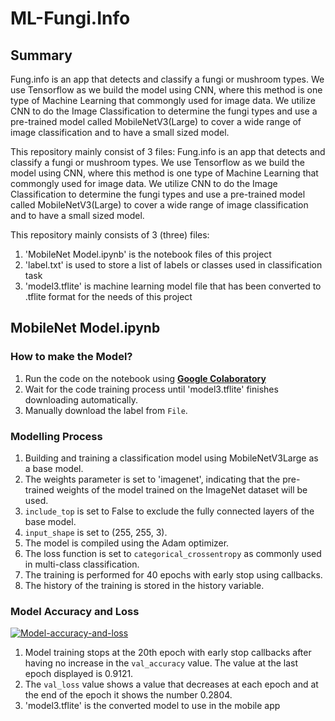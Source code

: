 # ML-Fungi.Info

## Summary

Fung.info is an app that detects and classify a fungi or mushroom types. We use Tensorflow as we build the model using CNN, where this method is one type of Machine Learning that commongly used for image data. We utilize CNN to do the Image Classification to determine the fungi types and use a pre-trained model called MobileNetV3(Large) to cover a wide range of image classification and to have a small sized model.

This repository mainly consist of 3 files:
Fung.info is an app that detects and classify a fungi or mushroom types. We use Tensorflow as we build the model using CNN, where this method is one type of Machine Learning that commongly used for image data. We utilize CNN to do the Image Classification to determine the fungi types and use a pre-trained model called MobileNetV3(Large) to cover a wide range of image classification and to have a small sized model. 

This repository mainly consists of 3 (three) files:
1. 'MobileNet Model.ipynb' is the notebook files of this project
2. 'label.txt' is used to store a list of labels or classes used in classification task
3. 'model3.tflite' is machine learning model file that has been converted to .tflite format for the needs of this project

## MobileNet Model.ipynb

### How to make the Model?

1. Run the code on the notebook using <a href='https://colab.research.google.com/'>**Google Colaboratory**</a>
2. Wait for the code training process until 'model3.tflite' finishes downloading automatically.
3. Manually download the label from `File`.

### Modelling Process

1. Building and training a classification model using MobileNetV3Large as a base model.
2. The weights parameter is set to 'imagenet', indicating that the pre-trained weights of the model trained on the ImageNet dataset will be used.
3. `include_top` is set to False to exclude the fully connected layers of the base model.
4. `input_shape` is set to (255, 255, 3).
5. The model is compiled using the Adam optimizer.
6. The loss function is set to `categorical_crossentropy` as commonly used in multi-class classification.
7. The training is performed for 40 epochs with early stop using callbacks.
8. The history of the training is stored in the history variable.

### Model Accuracy and Loss

<a href="https://ibb.co.com/Brb4Zjv"><img src="https://i.ibb.co.com/1d1sqKB/Model-accuracy-and-loss.png" alt="Model-accuracy-and-loss" border="0"></a>

1. Model training stops at the 20th epoch with early stop callbacks after having no increase in the `val_accuracy` value. The value at the last epoch displayed is 0.9121.
2. The `val_loss` value shows a value that decreases at each epoch and at the end of the epoch it shows the number 0.2804.
3. 'model3.tflite' is the converted model to use in the mobile app
